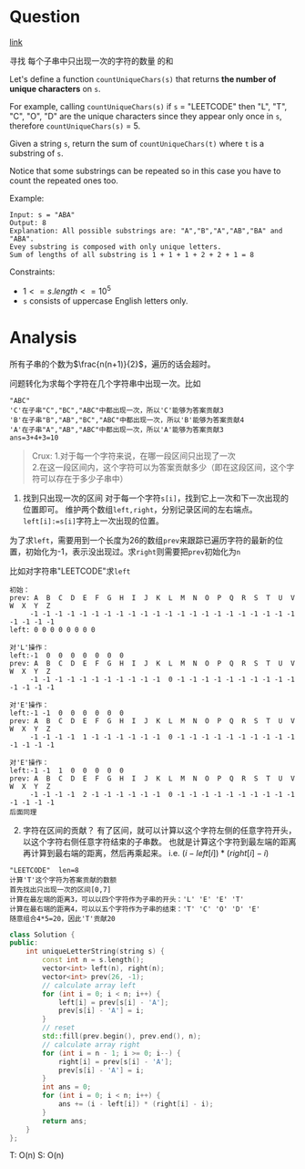 # Question
[link](https://leetcode-cn.com/problems/count-unique-characters-of-all-substrings-of-a-given-string/)

寻找 每个子串中只出现一次的字符的数量 的和

Let's define a function `countUniqueChars(s)` that returns **the number of unique characters** on `s`.

For example, calling `countUniqueChars(s)` if `s` = "LEETCODE" then "L", "T", "C", "O", "D" are the unique characters since they appear only once in `s`, therefore `countUniqueChars(s)` = 5.

Given a string `s`, return the sum of `countUniqueChars(t)` where `t` is a substring of `s`.

Notice that some substrings can be repeated so in this case you have to count the repeated ones too.

Example: 
```text
Input: s = "ABA"
Output: 8
Explanation: All possible substrings are: "A","B","A","AB","BA" and "ABA".
Evey substring is composed with only unique letters.
Sum of lengths of all substring is 1 + 1 + 1 + 2 + 2 + 1 = 8
```
Constraints:
- $1 <= s.length <= 10^5$
- `s` consists of uppercase English letters only.

# Analysis
所有子串的个数为$\frac{n(n+1)}{2}$，遍历的话会超时。

问题转化为求每个字符在几个字符串中出现一次。比如
```text
"ABC"  
'C'在子串"C","BC","ABC"中都出现一次，所以'C'能够为答案贡献3
'B'在子串"B","AB","BC","ABC"中都出现一次，所以'B'能够为答案贡献4
'A'在子串"A","AB","ABC"中都出现一次，所以'A'能够为答案贡献3
ans=3+4+3=10
```

> Crux:
> 1.对于每一个字符来说，在哪一段区间只出现了一次  
> 2.在这一段区间内，这个字符可以为答案贡献多少（即在这段区间，这个字符可以存在于多少子串中）

1. 找到只出现一次的区间
对于每一个字符`s[i]`，找到它上一次和下一次出现的位置即可。
维护两个数组`left,right`，分别记录区间的左右端点。
`left[i]:=s[i]`字符上一次出现的位置。

为了求`left`，需要用到一个长度为26的数组`prev`来跟踪已遍历字符的最新的位置，初始化为-1，表示没出现过。求`right`则需要把`prev`初始化为`n`

比如对字符串"LEETCODE"求`left`
```text
初始：
prev: A  B  C  D  E  F  G  H  I  J  K  L  M  N  O  P  Q  R  S  T  U  V  W  X  Y  Z
     -1 -1 -1 -1 -1 -1 -1 -1 -1 -1 -1 -1 -1 -1 -1 -1 -1 -1 -1 -1 -1 -1 -1 -1 -1 -1
left: 0 0 0 0 0 0 0 0

对'L'操作：
left:-1  0  0  0  0  0  0  0
prev: A  B  C  D  E  F  G  H  I  J  K  L  M  N  O  P  Q  R  S  T  U  V  W  X  Y  Z
     -1 -1 -1 -1 -1 -1 -1 -1 -1 -1 -1  0 -1 -1 -1 -1 -1 -1 -1 -1 -1 -1 -1 -1 -1 -1

对'E'操作：
left:-1 -1  0  0  0  0  0  0
prev: A  B  C  D  E  F  G  H  I  J  K  L  M  N  O  P  Q  R  S  T  U  V  W  X  Y  Z
     -1 -1 -1 -1  1 -1 -1 -1 -1 -1 -1  0 -1 -1 -1 -1 -1 -1 -1 -1 -1 -1 -1 -1 -1 -1

对'E'操作：
left:-1 -1  1  0  0  0  0  0
prev: A  B  C  D  E  F  G  H  I  J  K  L  M  N  O  P  Q  R  S  T  U  V  W  X  Y  Z
     -1 -1 -1 -1  2 -1 -1 -1 -1 -1 -1  0 -1 -1 -1 -1 -1 -1 -1 -1 -1 -1 -1 -1 -1 -1
后面同理
```

2. 字符在区间的贡献？
有了区间，就可以计算以这个字符左侧的任意字符开头，以这个字符右侧任意字符结束的子串数。
也就是计算这个字符到最左端的距离再计算到最右端的距离，然后再乘起来。
i.e. $(i - left[i])*(right[i]-i)$
```text
"LEETCODE"  len=8
计算'T'这个字符为答案贡献的数额
首先找出只出现一次的区间[0,7]
计算在最左端的距离3，可以以四个字符作为子串的开头：'L' 'E' 'E' 'T'
计算在最右端的距离4，可以以五个字符作为子串的结束：'T' 'C' 'O' 'D' 'E'  
随意组合4*5=20，因此'T'贡献20
```

```cpp
class Solution {
public:
    int uniqueLetterString(string s) {
        const int n = s.length();
        vector<int> left(n), right(n);
        vector<int> prev(26, -1);
        // calculate array left
        for (int i = 0; i < n; i++) {
            left[i] = prev[s[i] - 'A'];
            prev[s[i] - 'A'] = i;
        }
        // reset
        std::fill(prev.begin(), prev.end(), n);
        // calculate array right
        for (int i = n - 1; i >= 0; i--) {
            right[i] = prev[s[i] - 'A'];
            prev[s[i] - 'A'] = i;
        }
        int ans = 0;
        for (int i = 0; i < n; i++) {
            ans += (i - left[i]) * (right[i] - i);
        }
        return ans;
    }
};
```
T: O(n)
S: O(n)